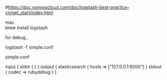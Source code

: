 #https://doc.yonyoucloud.com/doc/logstash-best-practice-cn/get_start/index.html

mac  
brew install logstash

for debug ,


logstash -f simple.conf

simple.conf

input { stdin { } }
output {
  elasticsearch { hosts => ["127.0.0.1:9200"] }
    stdout { codec => rubydebug }
    }
